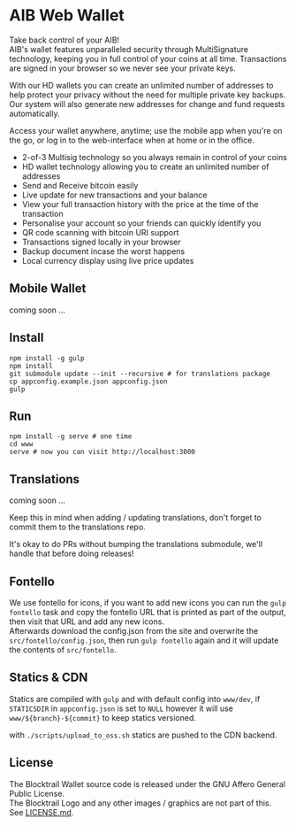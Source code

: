 # AIB Web Wallet
Take back control of your AIB!  
AIB's wallet features unparalleled security through MultiSignature technology, keeping you in full control of your coins at all time. 
Transactions are signed in your browser so we never see your private keys.

With our HD wallets you can create an unlimited number of addresses to help protect your privacy without the need for multiple private key backups. 
Our system will also generate new addresses for change and fund requests automatically.

Access your wallet anywhere, anytime; use the mobile app when you're on the go, or log in to the web-interface when at home or in the office.

- 2-of-3 Multisig technology so you always remain in control of your coins
- HD wallet technology allowing you to create an unlimited number of addresses
- Send and Receive bitcoin easily
- Live update for new transactions and your balance
- View your full transaction history with the price at the time of the transaction
- Personalise your account so your friends can quickly identify you
- QR code scanning with bitcoin URI support
- Transactions signed locally in your browser
- Backup document incase the worst happens
- Local currency display using live price updates

## Mobile Wallet
coming soon ...

## Install
```
npm install -g gulp
npm install
git submodule update --init --recursive # for translations package
cp appconfig.example.json appconfig.json
gulp
```

## Run
```
npm install -g serve # one time
cd www
serve # now you can visit http://localhost:3000
```

## Translations
coming soon ...

Keep this in mind when adding / updating translations, don't forget to commit them to the translations repo.  

It's okay to do PRs without bumping the translations submodule, we'll handle that before doing releases!

## Fontello
We use fontello for icons, if you want to add new icons you can run the `gulp fontello` task 
and copy the fontello URL that is printed as part of the output, then visit that URL and add any new icons.  
Afterwards download the config.json from the site and overwrite the `src/fontello/config.json`, 
then run `gulp fontello` again and it will update the contents of `src/fontello`.

## Statics & CDN
Statics are compiled with `gulp` and with default config into `www/dev`, 
if `STATICSDIR` in `appconfig.json` is set to `NULL` however it will use `www/${branch}-${commit}` to keep statics versioned.

with `./scripts/upload_to_oss.sh` statics are pushed to the CDN backend.

## License
The Blocktrail Wallet source code is released under the GNU Affero General Public License.  
The Blocktrail Logo and any other images / graphics are not part of this.  
See [LICENSE.md](LICENSE.md).
